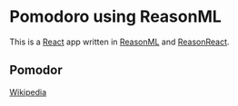 # Pomodoro using ReasonML
This is a [React](https://reactjs.org/) app written in [ReasonML](https://reasonml.github.io) and [ReasonReact](https://reasonml.github.io/reason-react/).

## Pomodor
[Wikipedia](https://en.wikipedia.org/wiki/Pomodoro_Technique)